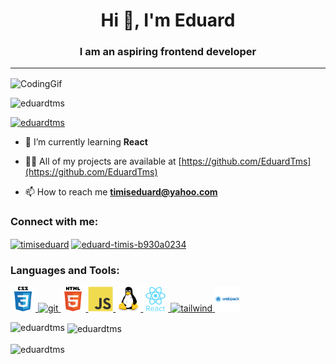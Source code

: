 <h1 align="center">Hi 👋, I'm Eduard</h1>
<h3 align="center">I am an aspiring frontend developer</h3>
<hr>
<img align="center" alt="CodingGif" width="600" src="https://www.lambdatest.com/resources/images/news24.gif">

<p align="left"> <img src="https://komarev.com/ghpvc/?username=eduardtms&label=Profile%20views&color=0e75b6&style=flat" alt="eduardtms" /> </p>

<p align="left"> <a href="https://github.com/ryo-ma/github-profile-trophy"><img src="https://github-profile-trophy.vercel.app/?username=eduardtms" alt="eduardtms" /></a> </p>

- 🌱 I’m currently learning **React**

- 👨‍💻 All of my projects are available at [https://github.com/EduardTms](https://github.com/EduardTms)

- 📫 How to reach me **timiseduard@yahoo.com**

<h3 align="left">Connect with me:</h3>
<p align="left">
<a href="https://codepen.io/timiseduard" target="blank"><img align="center" src="https://raw.githubusercontent.com/rahuldkjain/github-profile-readme-generator/master/src/images/icons/Social/codepen.svg" alt="timiseduard" height="30" width="40" /></a>
<a href="https://linkedin.com/in/eduard-timis-b930a0234" target="blank"><img align="center" src="https://raw.githubusercontent.com/rahuldkjain/github-profile-readme-generator/master/src/images/icons/Social/linked-in-alt.svg" alt="eduard-timis-b930a0234" height="30" width="40" /></a>
</p>

<h3 align="left">Languages and Tools:</h3>
<p align="left"> <a href="https://www.w3schools.com/css/" target="_blank" rel="noreferrer"> <img src="https://raw.githubusercontent.com/devicons/devicon/master/icons/css3/css3-original-wordmark.svg" alt="css3" width="40" height="40"/> </a> <a href="https://git-scm.com/" target="_blank" rel="noreferrer"> <img src="https://www.vectorlogo.zone/logos/git-scm/git-scm-icon.svg" alt="git" width="40" height="40"/> </a> <a href="https://www.w3.org/html/" target="_blank" rel="noreferrer"> <img src="https://raw.githubusercontent.com/devicons/devicon/master/icons/html5/html5-original-wordmark.svg" alt="html5" width="40" height="40"/> </a> <a href="https://developer.mozilla.org/en-US/docs/Web/JavaScript" target="_blank" rel="noreferrer"> <img src="https://raw.githubusercontent.com/devicons/devicon/master/icons/javascript/javascript-original.svg" alt="javascript" width="40" height="40"/> </a> <a href="https://www.linux.org/" target="_blank" rel="noreferrer"> <img src="https://raw.githubusercontent.com/devicons/devicon/master/icons/linux/linux-original.svg" alt="linux" width="40" height="40"/> </a> <a href="https://reactjs.org/" target="_blank" rel="noreferrer"> <img src="https://raw.githubusercontent.com/devicons/devicon/master/icons/react/react-original-wordmark.svg" alt="react" width="40" height="40"/> </a> <a href="https://tailwindcss.com/" target="_blank" rel="noreferrer"> <img src="https://www.vectorlogo.zone/logos/tailwindcss/tailwindcss-icon.svg" alt="tailwind" width="40" height="40"/> </a> <a href="https://webpack.js.org" target="_blank" rel="noreferrer"> <img src="https://raw.githubusercontent.com/devicons/devicon/d00d0969292a6569d45b06d3f350f463a0107b0d/icons/webpack/webpack-original-wordmark.svg" alt="webpack" width="40" height="40"/> </a> </p>

<p><img align="left" src="https://github-readme-stats.vercel.app/api/top-langs?username=eduardtms&show_icons=true&locale=en&layout=compact" alt="eduardtms" /></p>

<p>&nbsp;<img align="center" src="https://github-readme-stats.vercel.app/api?username=eduardtms&show_icons=true&theme=dark&locale=en" alt="eduardtms" /></p>

<p><img align="center" src="https://github-readme-streak-stats.herokuapp.com/?user=eduardtms&" alt="eduardtms" /></p>
